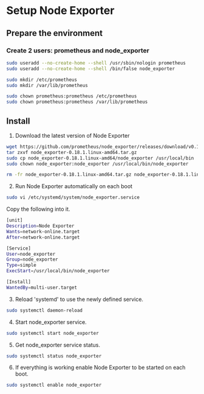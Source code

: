 # Setup Node Exporter

## Prepare the environment

### Create 2 users: prometheus and node_exporter

```sh
sudo useradd --no-create-home --shell /usr/sbin/nologin prometheus
sudo useradd --no-create-home --shell /bin/false node_exporter

sudo mkdir /etc/prometheus
sudo mkdir /var/lib/prometheus

sudo chown prometheus:prometheus /etc/prometheus
sudo chown prometheus:prometheus /var/lib/prometheus

```

## Install

1. Download the latest version of Node Exporter

```sh
wget https://github.com/prometheus/node_exporter/releases/download/v0.18.1/node_exporter-0.18.1.linux-amd64.tar.gz
tar zxvf node_exporter-0.18.1.linux-amd64.tar.gz
sudo cp node_exporter-0.18.1.linux-amd64/node_exporter /usr/local/bin
sudo chown node_exporter:node_exporter /usr/local/bin/node_exporter

rm -fr node_exporter-0.18.1.linux-amd64.tar.gz node_exporter-0.18.1.linux-amd64
```

2. Run Node Exporter automatically on each boot

```sh
sudo vi /etc/systemd/system/node_exporter.service
```

Copy the following into it.

```sh
[unit]
Description=Node Exporter
Wants=network-online.target
After=network-online.target

[Service]
User=node_exporter
Group=node_exporter
Type=simple
ExecStart=/usr/local/bin/node_exporter

[Install]
WantedBy=multi-user.target
```

3. Reload 'systemd' to use the newly defined service.

```sh
sudo systemctl daemon-reload
```

4. Start node_exporter service.

```sh
sudo systemctl start node_exporter
```

5. Get node_exporter service status.

```sh
sudo systemctl status node_exporter
```

6. If everything is working enable Node Exporter to be started on each boot.

```sh
sudo systemctl enable node_exporter
```
